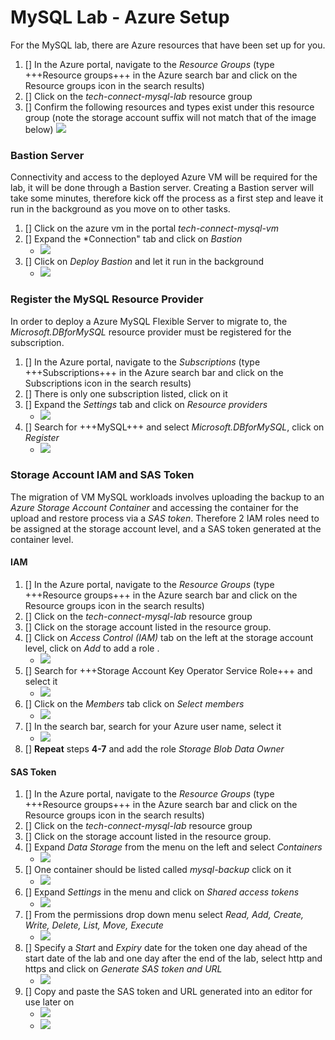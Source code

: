 # MySQL Lab - Azure Setup

For the MySQL lab, there are Azure resources that have been set up for you.

1. [] In the Azure portal, navigate to the *Resource Groups* (type +++Resource groups+++ in the Azure search bar and click on the Resource groups icon in the search results)
1. [] Click on the *tech-connect-mysql-lab* resource group
1. [] Confirm the following resources and types exist under this resource group (note the storage account suffix will not match that of the image below)
   ![](https://github.com/Azure/tech-connect-migration-lab/blob/main/MySQL/docs/media/azure_env_1.png?raw=true)

### Bastion Server

Connectivity and access to the deployed Azure VM will be required for the lab, it will be done through a Bastion server. Creating a Bastion server will take some minutes, therefore kick off the process as a first step and leave it run in the background as you move on to other tasks.

1. [] Click on the azure vm in the portal *tech-connect-mysql-vm*
1. [] Expand the *Connection" tab and click on _Bastion_
   - ![](https://github.com/Azure/tech-connect-migration-lab/blob/main/MySQL/docs/media/azure_env_4.png?raw=true)
1. [] Click on *Deploy Bastion* and let it run in the background
   - ![](https://github.com/Azure/tech-connect-migration-lab/blob/main/MySQL/docs/media/azure_env_3.png?raw=true)
  
### Register the MySQL Resource Provider

In order to deploy a Azure MySQL Flexible Server to migrate to, the *Microsoft.DBforMySQL* resource provider must be registered for the subscription.

1. [] In the Azure portal, navigate to the *Subscriptions* (type +++Subscriptions+++ in the Azure search bar and click on the Subscriptions icon in the search results)
1. [] There is only one subscription listed, click on it
1. [] Expand the *Settings* tab and click on *Resource providers*
   - ![](https://github.com/Azure/tech-connect-migration-lab/blob/main/MySQL/docs/media/azure_env_5.png?raw=true)
1. [] Search for +++MySQL+++ and select *Microsoft.DBforMySQL*, click on *Register*
   - ![](https://github.com/Azure/tech-connect-migration-lab/blob/main/MySQL/docs/media/azure_env_6.png?raw=true)

### Storage Account IAM and SAS Token

The migration of VM MySQL workloads involves uploading the backup to an *Azure Storage Account Container* and accessing the container for the upload and restore process via a *SAS token*.  Therefore 2 IAM roles need to be assigned at the storage account level, and a SAS token generated at the container level.

#### IAM ####
1. [] In the Azure portal, navigate to the *Resource Groups* (type +++Resource groups+++ in the Azure search bar and click on the Resource groups icon in the search results)
1. [] Click on the *tech-connect-mysql-lab* resource group
1. [] Click on the storage account listed in the resource group.
1. [] Click on *Access Control (IAM)* tab on the left at the storage account level, click on *Add* to add a role .
   - ![](https://github.com/Azure/tech-connect-migration-lab/blob/main/MySQL/docs/media/azure_env_8.png?raw=true)
1. [] Search for +++Storage Account Key Operator Service Role+++ and select it
   - ![](https://github.com/Azure/tech-connect-migration-lab/blob/main/MySQL/docs/media/azure_env_9.png?raw=true)
1. [] Click on the *Members* tab click on *Select members*
   - ![](https://github.com/Azure/tech-connect-migration-lab/blob/main/MySQL/docs/media/azure_env_10.png?raw=true)
1. [] In the search bar, search for your Azure user name, select it
   - ![](https://github.com/Azure/tech-connect-migration-lab/blob/main/MySQL/docs/media/azure_env_11.png?raw=true)
1. [] **Repeat** steps **4-7** and add the role *Storage Blob Data Owner*

#### SAS Token ####
1. [] In the Azure portal, navigate to the *Resource Groups* (type +++Resource groups+++ in the Azure search bar and click on the Resource groups icon in the search results)
1. [] Click on the *tech-connect-mysql-lab* resource group
1. [] Click on the storage account listed in the resource group.
1. [] Expand *Data Storage* from the menu on the left and select *Containers*
   - ![](https://github.com/Azure/tech-connect-migration-lab/blob/main/MySQL/docs/media/azure_env_12.png?raw=true)
1. [] One container should be listed called *mysql-backup* click on it
   - ![](https://github.com/Azure/tech-connect-migration-lab/blob/main/MySQL/docs/media/azure_env_13.png?raw=true)
1. [] Expand *Settings* in the menu and click on *Shared access tokens*
   - ![](https://github.com/Azure/tech-connect-migration-lab/blob/main/MySQL/docs/media/azure_env_14.png?raw=true)
1. [] From the permissions drop down menu select *Read, Add, Create, Write, Delete, List, Move, Execute*
   - ![](https://github.com/Azure/tech-connect-migration-lab/blob/main/MySQL/docs/media/azure_env_15.png?raw=true)
1. [] Specify a *Start* and *Expiry* date for the token one day ahead of the start date of the lab and one day after the end of the lab, select http and https and click on *Generate SAS token and URL*
   - ![](https://github.com/Azure/tech-connect-migration-lab/blob/main/MySQL/docs/media/azure_env_16.png?raw=true)   
1. [] Copy and paste the SAS token and URL generated into an editor for use later on
   - ![](https://github.com/Azure/tech-connect-migration-lab/blob/main/MySQL/docs/media/azure_env_17.png?raw=true)
   - ![](https://github.com/Azure/tech-connect-migration-lab/blob/main/MySQL/docs/media/azure_env_18.png?raw=true)  
